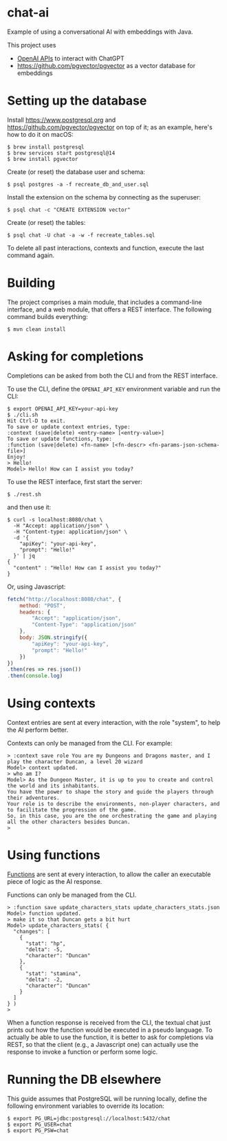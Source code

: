 # chat-ai

Example of using a conversational AI with embeddings with Java.

This project uses
* [OpenAI APIs](https://platform.openai.com/docs/api-reference) to interact with ChatGPT
* <https://github.com/pgvector/pgvector> as a vector database for embeddings

# Setting up the database

Install <https://www.postgresql.org> and <https://github.com/pgvector/pgvector> on
top of it; as an example, here's how to do it on macOS:

```shell
$ brew install postgresql
$ brew services start postgresql@14
$ brew install pgvector
```

Create (or reset) the database user and schema:

```shell
$ psql postgres -a -f recreate_db_and_user.sql
```

Install the extension on the schema by connecting as the superuser:

```shell
$ psql chat -c "CREATE EXTENSION vector"
```

Create (or reset) the tables:

```shell
$ psql chat -U chat -a -w -f recreate_tables.sql
```

To delete all past interactions, contexts and function, execute the last command again.

# Building

The project comprises a main module, that includes a command-line interface,
and a web module, that offers a REST interface. The following command builds everything:

```shell
$ mvn clean install
```

# Asking for completions

Completions can be asked from both the CLI and from the REST interface.

To use the CLI, define the `OPENAI_API_KEY` environment variable and run the CLI:

```shell
$ export OPENAI_API_KEY=your-api-key
$ ./cli.sh
Hit Ctrl-D to exit.
To save or update context entries, type:
:context (save|delete) <entry-name> [<entry-value>]
To save or update functions, type:
:function (save|delete) <fn-name> [<fn-descr> <fn-params-json-schema-file>]
Enjoy!
> Hello!
Model> Hello! How can I assist you today?
```

To use the REST interface, first start the server:

```shell
$ ./rest.sh
```

and then use it:

```shell
$ curl -s localhost:8080/chat \
  -H "Accept: application/json" \
  -H "Content-type: application/json" \
  -d '{
    "apiKey": "your-api-key",
    "prompt": "Hello!"
  }' | jq
{
  "content" : "Hello! How can I assist you today?"
}
```

Or, using Javascript:

```javascript
fetch("http://localhost:8080/chat", {
    method: "POST",
    headers: {
        "Accept": "application/json",
        "Content-Type": "application/json"
    },
    body: JSON.stringify({
        "apiKey": "your-api-key",
        "prompt": "Hello!"
    })
})
.then(res => res.json())
.then(console.log)
```

# Using contexts

Context entries are sent at every interaction, with the role "system", to help the AI
perform better.

Contexts can only be managed from the CLI. For example:

```shell
> :context save role You are my Dungeons and Dragons master, and I play the character Duncan, a level 20 wizard
Model> context updated.
> who am I?
Model> As the Dungeon Master, it is up to you to create and control the world and its inhabitants.
You have the power to shape the story and guide the players through their adventures.
Your role is to describe the environments, non-player characters, and to facilitate the progression of the game.
So, in this case, you are the one orchestrating the game and playing all the other characters besides Duncan.
> 
```

# Using functions

[Functions](https://platform.openai.com/docs/guides/gpt/function-calling) are sent at every interaction, to allow the
caller an executable piece of logic as the AI response.

Functions can only be managed from the CLI.

```shell
> :function save update_characters_stats update_characters_stats.json
Model> function updated.
> make it so that Duncan gets a bit hurt
Model> update_characters_stats( {
  "changes": [
    {
      "stat": "hp",
      "delta": -5,
      "character": "Duncan"
    },
    {
      "stat": "stamina",
      "delta": -2,
      "character": "Duncan"
    }
  ]
} )
> 
```

When a function response is received from the CLI, the textual chat just prints out how the
function would be executed in a pseudo language. To actually be able to use the function, it is
better to ask for completions via REST, so that the client (e.g., a Javascript one) can actually
use the response to invoke a function or perform some logic.

# Running the DB elsewhere

This guide assumes that PostgreSQL will be running locally, define the following
environment variables to override its location:

```shell
$ export PG_URL=jdbc:postgresql://localhost:5432/chat
$ export PG_USER=chat
$ export PG_PSW=chat
```
